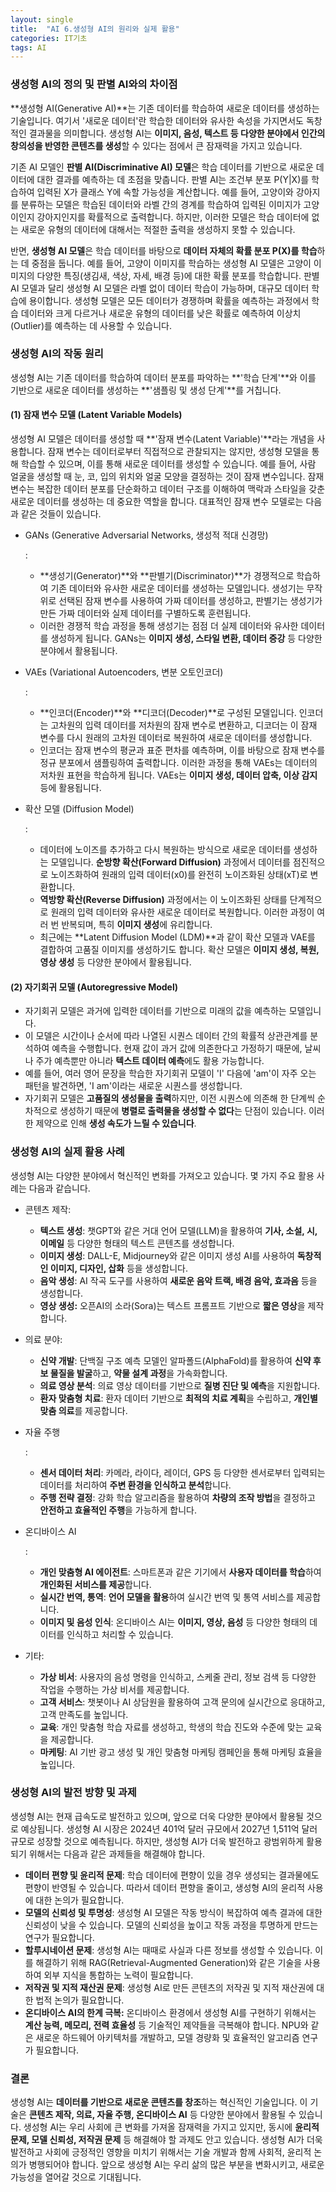 ```yaml
---
layout: single
title:  "AI 6.생성형 AI의 원리와 실제 활용"
categories: IT기초
tags: AI
---
```






### 생성형 AI의 정의 및 판별 AI와의 차이점

**생성형 AI(Generative AI)**는 기존 데이터를 학습하여 새로운 데이터를 생성하는 기술입니다. 여기서 '새로운 데이터'란 학습한 데이터와 유사한 속성을 가지면서도 독창적인 결과물을 의미합니다. 생성형 AI는 **이미지, 음성, 텍스트 등 다양한 분야에서 인간의 창의성을 반영한 콘텐츠를 생성**할 수 있다는 점에서 큰 잠재력을 가지고 있습니다.

기존 AI 모델인 **판별 AI(Discriminative AI) 모델**은 학습 데이터를 기반으로 새로운 데이터에 대한 결과를 예측하는 데 초점을 맞춥니다. 판별 AI는 조건부 분포 P(Y|X)를 학습하여 입력된 X가 클래스 Y에 속할 가능성을 계산합니다. 예를 들어, 고양이와 강아지를 분류하는 모델은 학습된 데이터와 라벨 간의 경계를 학습하여 입력된 이미지가 고양이인지 강아지인지를 확률적으로 출력합니다. 하지만, 이러한 모델은 학습 데이터에 없는 새로운 유형의 데이터에 대해서는 적절한 출력을 생성하지 못할 수 있습니다.

반면, **생성형 AI 모델**은 학습 데이터를 바탕으로 **데이터 자체의 확률 분포 P(X)를 학습**하는 데 중점을 둡니다. 예를 들어, 고양이 이미지를 학습하는 생성형 AI 모델은 고양이 이미지의 다양한 특징(생김새, 색상, 자세, 배경 등)에 대한 확률 분포를 학습합니다. 판별 AI 모델과 달리 생성형 AI 모델은 라벨 없이 데이터 학습이 가능하며, 대규모 데이터 학습에 용이합니다. 생성형 모델은 모든 데이터가 경쟁하며 확률을 예측하는 과정에서 학습 데이터와 크게 다르거나 새로운 유형의 데이터를 낮은 확률로 예측하여 이상치(Outlier)를 예측하는 데 사용할 수 있습니다.

### 생성형 AI의 작동 원리

생성형 AI는 기존 데이터를 학습하여 데이터 분포를 파악하는 **'학습 단계'**와 이를 기반으로 새로운 데이터를 생성하는 **'샘플링 및 생성 단계'**를 거칩니다.

#### (1) 잠재 변수 모델 (Latent Variable Models)

생성형 AI 모델은 데이터를 생성할 때 **'잠재 변수(Latent Variable)'**라는 개념을 사용합니다. 잠재 변수는 데이터로부터 직접적으로 관찰되지는 않지만, 생성형 모델을 통해 학습할 수 있으며, 이를 통해 새로운 데이터를 생성할 수 있습니다. 예를 들어, 사람 얼굴을 생성할 때 눈, 코, 입의 위치와 얼굴 모양을 결정하는 것이 잠재 변수입니다. 잠재 변수는 복잡한 데이터 분포를 단순화하고 데이터 구조를 이해하여 맥락과 스타일을 갖춘 새로운 데이터를 생성하는 데 중요한 역할을 합니다. 대표적인 잠재 변수 모델로는 다음과 같은 것들이 있습니다.

- GANs (Generative Adversarial Networks, 생성적 적대 신경망)

  :

  - **생성기(Generator)**와 **판별기(Discriminator)**가 경쟁적으로 학습하여 기존 데이터와 유사한 새로운 데이터를 생성하는 모델입니다. 생성기는 무작위로 선택된 잠재 변수를 사용하여 가짜 데이터를 생성하고, 판별기는 생성기가 만든 가짜 데이터와 실제 데이터를 구별하도록 훈련됩니다.
  - 이러한 경쟁적 학습 과정을 통해 생성기는 점점 더 실제 데이터와 유사한 데이터를 생성하게 됩니다. GANs는 **이미지 생성, 스타일 변환, 데이터 증강** 등 다양한 분야에서 활용됩니다.

- VAEs (Variational Autoencoders, 변분 오토인코더)

  :

  - **인코더(Encoder)**와 **디코더(Decoder)**로 구성된 모델입니다. 인코더는 고차원의 입력 데이터를 저차원의 잠재 변수로 변환하고, 디코더는 이 잠재 변수를 다시 원래의 고차원 데이터로 복원하여 새로운 데이터를 생성합니다.
  - 인코더는 잠재 변수의 평균과 표준 편차를 예측하며, 이를 바탕으로 잠재 변수를 정규 분포에서 샘플링하여 출력합니다. 이러한 과정을 통해 VAEs는 데이터의 저차원 표현을 학습하게 됩니다. VAEs는 **이미지 생성, 데이터 압축, 이상 감지** 등에 활용됩니다.

- 확산 모델 (Diffusion Model)

  :

  - 데이터에 노이즈를 추가하고 다시 복원하는 방식으로 새로운 데이터를 생성하는 모델입니다. **순방향 확산(Forward Diffusion)** 과정에서 데이터를 점진적으로 노이즈화하여 원래의 입력 데이터(x0)를 완전히 노이즈화된 상태(xT)로 변환합니다.
  - **역방향 확산(Reverse Diffusion)** 과정에서는 이 노이즈화된 상태를 단계적으로 원래의 입력 데이터와 유사한 새로운 데이터로 복원합니다. 이러한 과정이 여러 번 반복되며, 특히 **이미지 생성**에 유리합니다.
  - 최근에는 **Latent Diffusion Model (LDM)**과 같이 확산 모델과 VAE를 결합하여 고품질 이미지를 생성하기도 합니다. 확산 모델은 **이미지 생성, 복원, 영상 생성** 등 다양한 분야에서 활용됩니다.

#### (2) 자기회귀 모델 (Autoregressive Model)

- 자기회귀 모델은 과거에 입력한 데이터를 기반으로 미래의 값을 예측하는 모델입니다.
- 이 모델은 시간이나 순서에 따라 나열된 시퀀스 데이터 간의 확률적 상관관계를 분석하여 예측을 수행합니다. 현재 값이 과거 값에 의존한다고 가정하기 때문에, 날씨나 주가 예측뿐만 아니라 **텍스트 데이터 예측**에도 활용 가능합니다.
- 예를 들어, 여러 영어 문장을 학습한 자기회귀 모델이 'I' 다음에 'am'이 자주 오는 패턴을 발견하면, 'I am'이라는 새로운 시퀀스를 생성합니다.
- 자기회귀 모델은 **고품질의 생성물을 출력**하지만, 이전 시퀀스에 의존해 한 단계씩 순차적으로 생성하기 때문에 **병렬로 출력물을 생성할 수 없다**는 단점이 있습니다. 이러한 제약으로 인해 **생성 속도가 느릴 수 있습니다**.

### 생성형 AI의 실제 활용 사례

생성형 AI는 다양한 분야에서 혁신적인 변화를 가져오고 있습니다. 몇 가지 주요 활용 사례는 다음과 같습니다.

- 콘텐츠 제작:

  - **텍스트 생성**: 챗GPT와 같은 거대 언어 모델(LLM)을 활용하여 **기사, 소설, 시, 이메일** 등 다양한 형태의 텍스트 콘텐츠를 생성합니다.
  - **이미지 생성**: DALL-E, Midjourney와 같은 이미지 생성 AI를 사용하여 **독창적인 이미지, 디자인, 삽화** 등을 생성합니다.
  - **음악 생성**: AI 작곡 도구를 사용하여 **새로운 음악 트랙, 배경 음악, 효과음** 등을 생성합니다.
  - **영상 생성:** 오픈AI의 소라(Sora)는 텍스트 프롬프트 기반으로 **짧은 영상**을 제작합니다.

- 의료 분야:

  - **신약 개발**: 단백질 구조 예측 모델인 알파폴드(AlphaFold)를 활용하여 **신약 후보 물질을 발굴**하고, **약물 설계 과정**을 가속화합니다.
  - **의료 영상 분석**: 의료 영상 데이터를 기반으로 **질병 진단 및 예측**을 지원합니다.
  - **환자 맞춤형 치료**: 환자 데이터 기반으로 **최적의 치료 계획**을 수립하고, **개인별 맞춤 의료**를 제공합니다.

- 자율 주행

  :

  - **센서 데이터 처리**: 카메라, 라이다, 레이더, GPS 등 다양한 센서로부터 입력되는 데이터를 처리하여 **주변 환경을 인식하고 분석**합니다.
  - **주행 전략 결정**: 강화 학습 알고리즘을 활용하여 **차량의 조작 방법**을 결정하고 **안전하고 효율적인 주행**을 가능하게 합니다.

- 온디바이스 AI

  :

  - **개인 맞춤형 AI 에이전트**: 스마트폰과 같은 기기에서 **사용자 데이터를 학습**하여 **개인화된 서비스를 제공**합니다.
  - **실시간 번역, 통역**: **언어 모델을 활용**하여 실시간 번역 및 통역 서비스를 제공합니다.
  - **이미지 및 음성 인식**: 온디바이스 AI는 **이미지, 영상, 음성** 등 다양한 형태의 데이터를 인식하고 처리할 수 있습니다.

- 기타:

  - **가상 비서**: 사용자의 음성 명령을 인식하고, 스케줄 관리, 정보 검색 등 다양한 작업을 수행하는 가상 비서를 제공합니다.
  - **고객 서비스**: 챗봇이나 AI 상담원을 활용하여 고객 문의에 실시간으로 응대하고, 고객 만족도를 높입니다.
  - **교육**: 개인 맞춤형 학습 자료를 생성하고, 학생의 학습 진도와 수준에 맞는 교육을 제공합니다.
  - **마케팅**: AI 기반 광고 생성 및 개인 맞춤형 마케팅 캠페인을 통해 마케팅 효율을 높입니다.

### 생성형 AI의 발전 방향 및 과제

생성형 AI는 현재 급속도로 발전하고 있으며, 앞으로 더욱 다양한 분야에서 활용될 것으로 예상됩니다. 생성형 AI 시장은 2024년 401억 달러 규모에서 2027년 1,511억 달러 규모로 성장할 것으로 예측됩니다. 하지만, 생성형 AI가 더욱 발전하고 광범위하게 활용되기 위해서는 다음과 같은 과제들을 해결해야 합니다.

- **데이터 편향 및 윤리적 문제**: 학습 데이터에 편향이 있을 경우 생성되는 결과물에도 편향이 반영될 수 있습니다. 따라서 데이터 편향을 줄이고, 생성형 AI의 윤리적 사용에 대한 논의가 필요합니다.
- **모델의 신뢰성 및 투명성**: 생성형 AI 모델은 작동 방식이 복잡하여 예측 결과에 대한 신뢰성이 낮을 수 있습니다. 모델의 신뢰성을 높이고 작동 과정을 투명하게 만드는 연구가 필요합니다.
- **할루시네이션 문제**: 생성형 AI는 때때로 사실과 다른 정보를 생성할 수 있습니다. 이를 해결하기 위해 RAG(Retrieval-Augmented Generation)와 같은 기술을 사용하여 외부 지식을 통합하는 노력이 필요합니다.
- **저작권 및 지적 재산권 문제**: 생성형 AI로 만든 콘텐츠의 저작권 및 지적 재산권에 대한 법적 논의가 필요합니다.
- **온디바이스 AI의 한계 극복:** 온디바이스 환경에서 생성형 AI를 구현하기 위해서는 **계산 능력, 메모리, 전력 효율성** 등 기술적인 제약들을 극복해야 합니다. NPU와 같은 새로운 하드웨어 아키텍처를 개발하고, 모델 경량화 및 효율적인 알고리즘 연구가 필요합니다.

### 결론

생성형 AI는 **데이터를 기반으로 새로운 콘텐츠를 창조**하는 혁신적인 기술입니다. 이 기술은 **콘텐츠 제작, 의료, 자율 주행, 온디바이스 AI** 등 다양한 분야에서 활용될 수 있습니다. 생성형 AI는 우리 사회에 큰 변화를 가져올 잠재력을 가지고 있지만, 동시에 **윤리적 문제, 모델 신뢰성, 저작권 문제** 등 해결해야 할 과제도 안고 있습니다. 생성형 AI가 더욱 발전하고 사회에 긍정적인 영향을 미치기 위해서는 기술 개발과 함께 사회적, 윤리적 논의가 병행되어야 합니다. 앞으로 생성형 AI는 우리 삶의 많은 부분을 변화시키고, 새로운 가능성을 열어갈 것으로 기대됩니다.
